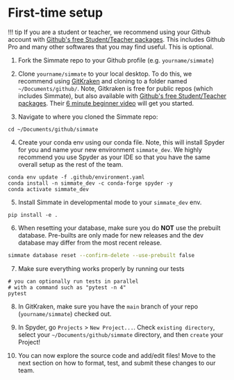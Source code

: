
# First-time setup

!!! tip
    If you are a student or teacher, we recommend using your Github account with [Github's free Student/Teacher packages](https://education.github.com/). This includes Github Pro and many other softwares that you may find useful. This is optional.

1. Fork the Simmate repo to your Github profile (e.g. `yourname/simmate`)

2. Clone `yourname/simmate` to your local desktop. To do this, we recommend using [GitKraken](https://www.gitkraken.com/) and cloning to a folder named `~/Documents/github/`. Note, Gitkraken is free for public repos (which includes Simmate), but also available with [Github's free Student/Teacher packages](https://education.github.com/). Their [6 minute beginner video](https://www.youtube.com/watch?v=ub9GfRziCtU) will get you started.

3. Navigate to where you cloned the Simmate repo:
``` shell
cd ~/Documents/github/simmate
```

4. Create your conda env using our conda file. Note, this will install Spyder for you and name your new environment `simmate_dev`. We highly recommend you use Spyder as your IDE so that you have the same overall setup as the rest of the team.
``` shell
conda env update -f .github/environment.yaml
conda install -n simmate_dev -c conda-forge spyder -y
conda activate simmate_dev
```

5. Install Simmate in developmental mode to your `simmate_dev` env.
``` shell
pip install -e .
```

6. When resetting your database, make sure you do **NOT** use the prebuilt database. Pre-builts are only made for new releases and the dev database may differ from the most recent release.
``` bash
simmate database reset --confirm-delete --use-prebuilt false
```

7. Make sure everything works properly by running our tests
``` shell
# you can optionally run tests in parallel 
# with a command such as "pytest -n 4"
pytest
```

8. In GitKraken, make sure you have the `main` branch of your repo (`yourname/simmate`) checked out.

9. In Spyder, go `Projects` > `New Project...`. Check `existing directory`, select your `~/Documents/github/simmate` directory, and then `create` your Project!

10. You can now explore the source code and add/edit files! Move to the next section on how to format, test, and submit these changes to our team.

